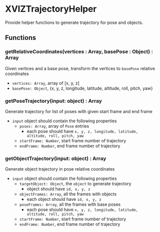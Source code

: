 # XVIZTrajectoryHelper 

Provide helper functions to generate trajectory for pose and objects.

## Functions

### getRelativeCoordinates(vertices : Array, basePose : Object) : Array
Given vertices and a base pose, transform the vertices to `basePose` relative coordinates
  * `vertices: Array`, array of [x, y, z]
  * `basePose: Object`, {x, y, z, longitude, latitude, altitude, roll, pitch, yaw}

### getPoseTrajectory(input: object) : Array
Generate trajectory for list of poses with given start frame and end frame

* `input` object should contain the following properties
  * `poses: Array`, array of `Pose` entries
    * each pose should have `x, y, z, longitude, latitude, altitude, roll, pitch, yaw`
  * `startFrame: Number`, start frame number of trajectory
  * `endFrame: Number`, end frame number of trajectory

### getObjectTrajectory(input: object) : Array
Generate object trajectory in pose relative coordinates

* `input` object should contain the following properties
  * `targetObject: Object`, the `object` to generate trajectory
    * object should have `id, x, y, z`
  * `objectFrames: Array`, all the frames with objects
    * each object should have `id, x, y, z`
  * `poseFrames: Array`, all the frames with base poses
    * each pose should have `x, y, z, longitude, latitude, altitude, roll, pitch, yaw`
  * `startFrame: Number`, start frame number of trajectory
  * `endFrame: Number`, end frame number of trajectory
